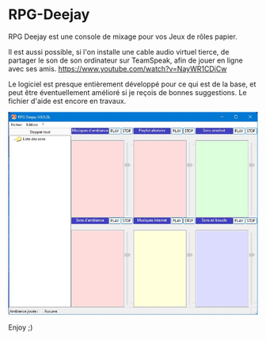 # RPG-Deejay
RPG Deejay est une console de mixage pour vos Jeux de rôles papier.

Il est aussi possible, si l'on installe une cable audio virtuel tierce, de partager le son de son ordinateur sur TeamSpeak, afin de jouer en ligne avec ses amis.
https://www.youtube.com/watch?v=NayWR1CDjCw

Le logiciel est presque entièrement développé pour ce qui est de la base, et peut être éventuellement amélioré si je reçois de bonnes suggestions.
Le fichier d'aide est encore en travaux.

![Capture 1](Captures/capture.jpg)

Enjoy ;)
